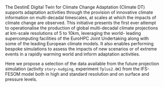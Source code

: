 The DestinE Digital Twin for Climate Change Adaptation (Climate DT) supports adaptation activities through the provision of innovative climate information on multi-decadal timescales, at scales at which the impacts of climate change are observed. This initiative presents the first ever attempt to operationalise the production of global multi-decadal climate projections at km-scale resolutions of 5 to 10km, leveraging the world- leading supercomputing facilities of the EuroHPC Joint Undertaking along with some of the leading European climate models. It also enables performing bespoke simulations to assess the impacts of new scenarios or of extreme events in a rapidly warming world and inform adaptation activities.

Here we propose a selection of the data available from the future projection simulation (activity `story-nudging`, experiment `Tplus2.0K`) from the IFS-FESOM model both in high and standard resolution and on surface and pressure levels.

